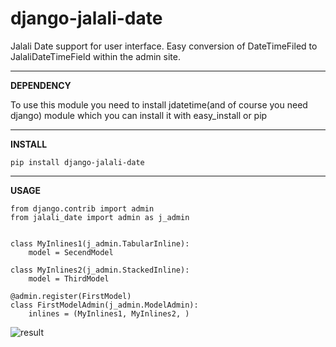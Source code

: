 # django-jalali-date
Jalali Date support for user interface. Easy conversion of DateTimeFiled to JalaliDateTimeField within the admin site.

----------
**DEPENDENCY**

To use this module you need to install jdatetime(and of course you need django) module which you can install it with easy_install or pip

----------
**INSTALL**

    pip install django-jalali-date   

----------
**USAGE**

	from django.contrib import admin
	from jalali_date import admin as j_admin
	
    
    class MyInlines1(j_admin.TabularInline):
	    model = SecendModel
    
    class MyInlines2(j_admin.StackedInline):
	    model = ThirdModel
	
	@admin.register(FirstModel)
	class FirstModelAdmin(j_admin.ModelAdmin):
		inlines = (MyInlines1, MyInlines2, )    

![result](https://drive.google.com/file/d/0BxfgUeJSa39vQno0ZjZMNmplOTg/view?usp=sharing)
